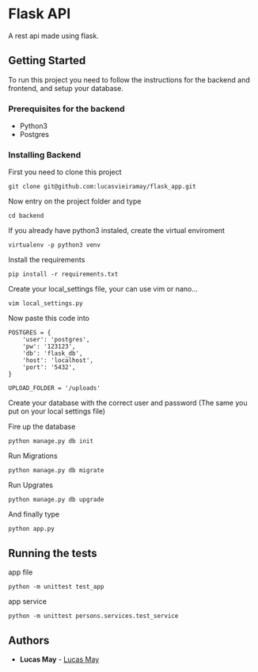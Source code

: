 # Flask API

A rest api made using flask.

## Getting Started

To run this project you need to follow the instructions for the backend and frontend, and setup your database.

### Prerequisites for the backend

- Python3
- Postgres

### Installing Backend

First you need to clone this project
```
git clone git@github.com:lucasvieiramay/flask_app.git
```

Now entry on the project folder and type
```
cd backend
```

If you already have python3 instaled, create the virtual enviroment

```
virtualenv -p python3 venv
```

Install the requirements
```
pip install -r requirements.txt
```

Create your local_settings file, your can use vim or nano...

```
vim local_settings.py
```

Now paste this code into

```
POSTGRES = {
    'user': 'postgres',
    'pw': '123123',
    'db': 'flask_db',
    'host': 'localhost',
    'port': '5432',
}

UPLOAD_FOLDER = '/uploads'
```

Create your database with the correct user and password (The same you put on your local settings file)


Fire up the database
```
python manage.py db init
```

Run Migrations
```
python manage.py db migrate
```

Run Upgrates
```
python manage.py db upgrade
```

And finally type

```
python app.py
```

## Running the tests

app file
```
python -m unittest test_app
```
app service
```
python -m unittest persons.services.test_service
```

## Authors

* **Lucas May**  - [Lucas May](https://github.com/lucasvieiramay)

